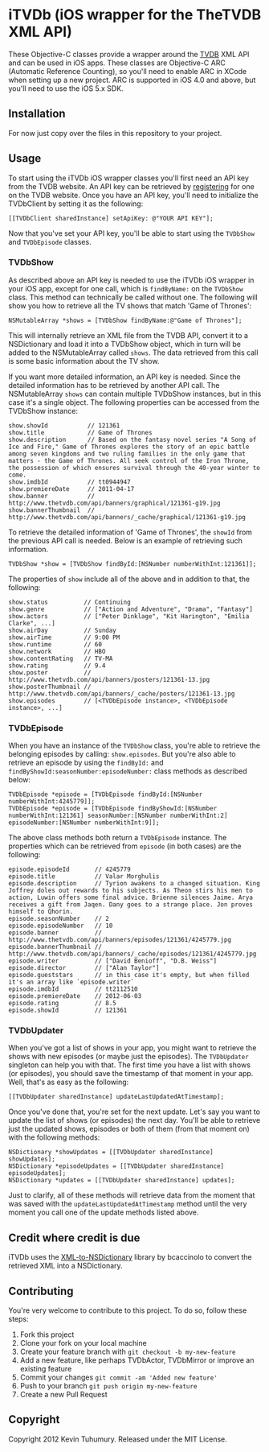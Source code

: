 # iTVDb (iOS wrapper for the TheTVDB XML API)

These Objective-C classes provide a wrapper around the [TVDB](http://thetvdb.com) XML API and can be used in iOS apps. These classes are Objective-C ARC (Automatic Reference Counting), so you'll need to enable ARC in XCode when setting up a new project. ARC is supported in iOS 4.0 and above, but you'll need to use the iOS 5.x SDK.

## Installation

For now just copy over the files in this repository to your project.

## Usage

To start using the iTVDb iOS wrapper classes you'll first need an API key from the TVDB website. An API key can be retrieved by [registering](http://thetvdb.com/?tab=apiregister) for one on the TVDB website. Once you have an API key, you'll need to initialize the TVDbClient by setting it as the following:

    [[TVDbClient sharedInstance] setApiKey: @"YOUR API KEY"];

Now that you've set your API key, you'll be able to start using the `TVDbShow` and `TVDbEpisode` classes.

### TVDbShow

As described above an API key is needed to use the iTVDb iOS wrapper in your iOS app, except for one call, which is `findByName:` on the `TVDbShow` class. This method can technically be called without one. The following will show you how to retrieve all the TV shows that match 'Game of Thrones':

    NSMutableArray *shows = [TVDbShow findByName:@"Game of Thrones"];

This will internally retrieve an XML file from the TVDB API, convert it to a NSDictionary and load it into a TVDbShow object, which in turn will be added to the NSMutableArray called `shows`. The data retrieved from this call is some basic information about the TV show.

If you want more detailed information, an API key is needed. Since the detailed information has to be retrieved by another API call. The NSMutableArray `shows` can contain multiple TVDbShow instances, but in this case it's a single object. The following properties can be accessed from the TVDbShow instance:

    show.showId           // 121361
    show.title            // Game of Thrones
    show.description      // Based on the fantasy novel series "A Song of Ice and Fire," Game of Thrones explores the story of an epic battle among seven kingdoms and two ruling families in the only game that matters - the Game of Thrones. All seek control of the Iron Throne, the possession of which ensures survival through the 40-year winter to come.
    show.imdbId           // tt0944947
    show.premiereDate     // 2011-04-17
    show.banner           // http://www.thetvdb.com/api/banners/graphical/121361-g19.jpg
    show.bannerThumbnail  // http://www.thetvdb.com/api/banners/_cache/graphical/121361-g19.jpg

To retrieve the detailed information of 'Game of Thrones', the `showId` from the previous API call is needed. Below is an example of retrieving such information.

    TVDbShow *show = [TVDbShow findById:[NSNumber numberWithInt:121361]];

The properties of `show` include all of the above and in addition to that, the following:

    show.status          // Continuing
    show.genre           // ["Action and Adventure", "Drama", "Fantasy"]
    show.actors          // ["Peter Dinklage", "Kit Harington", "Emilia Clarke", ...]
    show.airDay          // Sunday
    show.airTime         // 9:00 PM
    show.runtime         // 60
    show.network         // HBO
    show.contentRating   // TV-MA
    show.rating          // 9.4
    show.poster          // http://www.thetvdb.com/api/banners/posters/121361-13.jpg
    show.posterThumbnail // http://www.thetvdb.com/api/banners/_cache/posters/121361-13.jpg
    show.episodes        // [<TVDbEpisode instance>, <TVDbEpisode instance>, ...]

### TVDbEpisode

When you have an instance of the `TVDbShow` class, you're able to retrieve the belonging episodes by calling: `show.episodes`. But you're also able to retrieve an episode by using the `findById:` and `findByShowId:seasonNumber:episodeNumber:` class methods as described below:

    TVDbEpisode *episode = [TVDbEpisode findById:[NSNumber numberWithInt:4245779]];
    TVDbEpisode *episode = [TVDbEpisode findByShowId:[NSNumber numberWithInt:121361] seasonNumber:[NSNumber numberWithInt:2] episodeNumber:[NSNumber numberWithInt:9]];

The above class methods both return a `TVDbEpisode` instance. The properties which can be retrieved from `episode` (in both cases) are the following:

    episode.episodeId       // 4245779
    episode.title           // Valar Morghulis
    episode.description     // Tyrion awakens to a changed situation. King Joffrey doles out rewards to his subjects. As Theon stirs his men to action, Luwin offers some final advice. Brienne silences Jaime. Arya receives a gift from Jaqen. Dany goes to a strange place. Jon proves himself to Qhorin.
    episode.seasonNumber    // 2
    episode.episodeNumber   // 10
    episode.banner          // http://www.thetvdb.com/api/banners/episodes/121361/4245779.jpg
    episode.bannerThumbnail // http://www.thetvdb.com/api/banners/_cache/episodes/121361/4245779.jpg
    episode.writer          // ["David Benioff", "D.B. Weiss"]
    episode.director        // ["Alan Taylor"]
    episode.gueststars      // in this case it's empty, but when filled it's an array like `episode.writer`
    episode.imdbId          // tt2112510
    episode.premiereDate    // 2012-06-03
    episode.rating          // 8.5
    episode.showId          // 121361

### TVDbUpdater

When you've got a list of shows in your app, you might want to retrieve the shows with new episodes (or maybe just the episodes). The `TVDbUpdater` singleton can help you with that. The first time you have a list with shows (or episodes), you should save the timestamp of that moment in your app. Well, that's as easy as the following:

    [[TVDbUpdater sharedInstance] updateLastUpdatedAtTimestamp];

Once you've done that, you're set for the next update. Let's say you want to update the list of shows (or episodes) the next day. You'll be able to retrieve just the updated shows, episodes or both of them (from that moment on) with the following methods:

    NSDictionary *showUpdates = [[TVDbUpdater sharedInstance] showUpdates];
    NSDictionary *episodeUpdates = [[TVDbUpdater sharedInstance] episodeUpdates];
    NSDictionary *updates = [[TVDbUpdater sharedInstance] updates];

Just to clarify, all of these methods will retrieve data from the moment that was saved with the `updateLastUpdatedAtTimestamp` method until the very moment you call one of the update methods listed above.

## Credit where credit is due

iTVDb uses the [XML-to-NSDictionary](https://github.com/bcaccinolo/XML-to-NSDictionary) library by bcaccinolo to convert the retrieved XML into a NSDictionary.

## Contributing

You're very welcome to contribute to this project. To do so, follow these steps:

1. Fork this project
2. Clone your fork on your local machine
3. Create your feature branch with `git checkout -b my-new-feature`
4. Add a new feature, like perhaps TVDbActor, TVDbMirror or improve an existing feature
5. Commit your changes `git commit -am 'Added new feature'`
6. Push to your branch `git push origin my-new-feature`
7. Create a new Pull Request

## Copyright

Copyright 2012 Kevin Tuhumury. Released under the MIT License.
